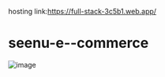 hosting link:https://full-stack-3c5b1.web.app/
# seenu-e--commerce
![image](https://github.com/Seenu1233/seenu-e--commerce/assets/126153200/1999c0f0-1808-4d55-babc-6b2919ade4b3)
